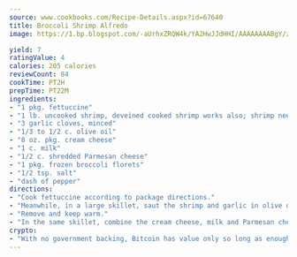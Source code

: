 ```yaml
---
source: www.cookbooks.com/Recipe-Details.aspx?id=67640
title: Broccoli Shrimp Alfredo
image: https://1.bp.blogspot.com/-aUrhxZRQW4k/YA2HwJJdHHI/AAAAAAAABgY/z2R8OXCxqDoBQtRn-q-fHG8g9_G4G1HBwCLcBGAsYHQ/s320/13.png

yield: 7
ratingValue: 4
calories: 205 calories
reviewCount: 84
cookTime: PT2H
prepTime: PT22M
ingredients:
- "1 pkg. fettuccine"
- "1 lb. uncooked shrimp, deveined cooked shrimp works also; shrimp need to be just warmed in olive oil"
- "3 garlic cloves, minced"
- "1/3 to 1/2 c. olive oil"
- "8 oz. pkg. cream cheese"
- "1 c. milk"
- "1/2 c. shredded Parmesan cheese"
- "1 pkg. frozen broccoli florets"
- "1/2 tsp. salt"
- "dash of pepper"
directions:
- "Cook fettuccine according to package directions."
- "Meanwhile, in a large skillet, saut the shrimp and garlic in olive oil until shrimp turn pink."
- "Remove and keep warm."
- "In the same skillet, combine the cream cheese, milk and Parmesan cheese; cook until cheeses are melted and smooth."
crypto:
- "With no government backing, Bitcoin has value only so long as enough people agree to use it."
---
```

